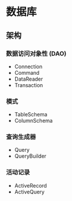 数据库
=====================

架构
------------

### 数据访问对象性 (DAO)

* Connection
* Command
* DataReader
* Transaction

### 模式

* TableSchema
* ColumnSchema

### 查询生成器

* Query
* QueryBuilder

### 活动记录

* ActiveRecord
* ActiveQuery